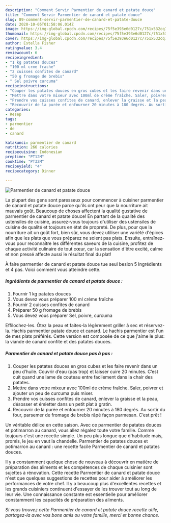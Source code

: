 ```yaml
---
description: "Comment Servir Parmentier de canard et patate douce"
title: "Comment Servir Parmentier de canard et patate douce"
slug: 89-comment-servir-parmentier-de-canard-et-patate-douce
date: 2020-10-05T01:58:06.014Z
image: https://img-global.cpcdn.com/recipes/75f5e393e6d0127c/751x532cq70/parmentier-de-canard-et-patate-douce-photo-principale-de-la-recette.jpg
thumbnail: https://img-global.cpcdn.com/recipes/75f5e393e6d0127c/751x532cq70/parmentier-de-canard-et-patate-douce-photo-principale-de-la-recette.jpg
cover: https://img-global.cpcdn.com/recipes/75f5e393e6d0127c/751x532cq70/parmentier-de-canard-et-patate-douce-photo-principale-de-la-recette.jpg
author: Estella Fisher
ratingvalue: 3.4
reviewcount: 6
recipeingredient:
- "1 kg patates douces"
- "100 ml crme frache"
- "2 cuisses confites de canard"
- "50 g fromage de brebis"
- " Sel poivre curcuma"
recipeinstructions:
- "Couper les patates douces en gros cubes et les faire revenir dans un peu d’huile. Couvrir d’eau (pas trop) et laisser cuire 20 minutes. C’est cuit quand une lame de couteau entre facilement dans la chair des patates."
- "Mettre dans votre mixeur avec 100ml de crème fraîche. Saler, poivrer et ajouter un peu de curcuma puis mixer."
- "Prendre vos cuisses confites de canard, enlever la graisse et la peau, désosser et émietter dans un petit plat à gratin."
- "Recouvrir de la purée et enfourner 20 minutes à 180 degrés. Au sortir du four, parsemer de fromage de brebis râpé façon parmesan. C’est prêt !"
categories:
- Resep
tags:
- parmentier
- de
- canard

katakunci: parmentier de canard 
nutrition: 266 calories
recipecuisine: Indonesian
preptime: "PT12M"
cooktime: "PT32M"
recipeyield: "4"
recipecategory: Dinner

---
```



![Parmentier de canard et patate douce](https://img-global.cpcdn.com/recipes/75f5e393e6d0127c/751x532cq70/parmentier-de-canard-et-patate-douce-photo-principale-de-la-recette.jpg)

La plupart des gens sont paresseux pour commencer à cuisiner parmentier de canard et patate douce parce qu'ils ont peur que la nourriture ait mauvais goût. Beaucoup de choses affectent la qualité gustative de parmentier de canard et patate douce! En partant de la qualité des ustensiles de cuisine, assurez-vous toujours d'utiliser des ustensiles de cuisine de qualité et toujours en état de propreté. De plus, pour que la nourriture ait un goût fort, bien sûr, vous devez utiliser une variété d'épices afin que les plats que vous préparez ne soient pas plats. Ensuite, entraînez-vous pour reconnaître les différentes saveurs de la cuisine, profitez de chaque activité culinaire de tout cœur, car la sensation d'être excité, calme et non pressé affecte aussi le résultat final du plat!

<!--inarticleads1-->

À faire parmentier de canard et patate douce tue seul besion 5 Ingrédients et 4 pas. Voici comment vous atteindre cette.

##### Ingrédients de parmentier de canard et patate douce :

1. Fournir 1 kg patates douces
1. Vous devez vous préparer 100 ml crème fraîche
1. Fournir 2 cuisses confites de canard
1. Préparer 50 g fromage de brebis
1. Vous devez vous préparer  Sel, poivre, curcuma


Effilochez-les. Ôtez la peau et faites-la légèrement griller à sec et réservez-la. Hachis parmentier patate douce et canard. Le hachis parmentier est l&#39;un de mes plats préférés. Cette version est composée de ce que j&#39;aime le plus: la viande de canard confite et des patates douces. 

<!--inarticleads2-->

##### Parmentier de canard et patate douce pas à pas :

1. Couper les patates douces en gros cubes et les faire revenir dans un peu d’huile. Couvrir d’eau (pas trop) et laisser cuire 20 minutes. C’est cuit quand une lame de couteau entre facilement dans la chair des patates.
1. Mettre dans votre mixeur avec 100ml de crème fraîche. Saler, poivrer et ajouter un peu de curcuma puis mixer.
1. Prendre vos cuisses confites de canard, enlever la graisse et la peau, désosser et émietter dans un petit plat à gratin.
1. Recouvrir de la purée et enfourner 20 minutes à 180 degrés. Au sortir du four, parsemer de fromage de brebis râpé façon parmesan. C’est prêt !


Un véritable délice en cette saison. Avec ce parmentier de patates douces et potimarron au canard, vous allez régalez toute votre famille. Comme toujours c&#39;est une recette simple. Un peu plus longue que d&#39;habitude mais, promis, le jeu en vaut la chandelle. Parmentier de patates douces et potimarron au canard : une recette facile Parmentier de canard et patates douces. 

<!--inarticleads1-->

<p>
Il y a constamment quelque chose de nouveau à découvrir en matière de préparation des aliments et les compétences de chaque cuisinier sont sujettes à rénovation. Cette recette Parmentier de canard et patate douce n'est que quelques suggestions de recettes pour aider à améliorer les performances de votre chef. Il y a beaucoup plus d'excellentes recettes et les grands cuisiniers continuent d'essayer de les trouver tout au long de leur vie. Une connaissance constante est essentielle pour améliorer constamment les capacités de préparation des aliments.
</p>

<p>
<i>Si vous trouvez cette Parmentier de canard et patate douce recette utile, partagez-la avec vos bons amis ou votre famille, merci et bonne chance.</i>
</p>
